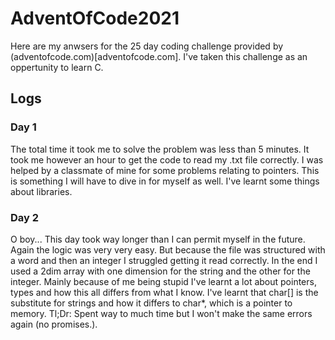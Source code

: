 # AdventOfCode2021
Here are my anwsers for the 25 day coding challenge provided by (adventofcode.com)[adventofcode.com]. I've taken this challenge as an oppertunity to learn C.

## Logs

### Day 1
The total time it took me to solve the problem was less than 5 minutes. It took me however an hour to get the code to read my .txt file correctly.
I was helped by a classmate of mine for some problems relating to pointers. This is something I will have to dive in for myself as well.
I've learnt some things about libraries.

### Day 2
O boy... This day took way longer than I can permit myself in the future. Again the logic was very very easy. But because the file was structured with a word and then an integer I struggled  getting it read correctly. In the end I used a 2dim array with one dimension for the string and the other for the integer. Mainly because of me being stupid I've learnt a lot about pointers, types and how this all differs from what I know. 
I've learnt that char[] is the substitute for strings and how it differs to char*, which is a pointer to memory. 
Tl;Dr: Spent way to much time but I won't make the same errors again (no promises.).